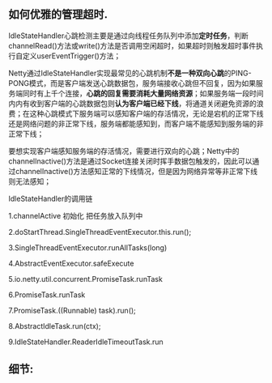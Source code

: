 ## 如何优雅的管理超时.

IdleStateHandler心跳检测主要是通过向线程任务队列中添加**定时任务**，判断channelRead()方法或write()方法是否调用空闲超时，如果超时则触发超时事件执行自定义userEventTrigger()方法；

Netty通过IdleStateHandler实现最常见的心跳机制**不是一种双向心跳**的PING-PONG模式，而是客户端发送心跳数据包，服务端接收心跳但不回复，因为如果服务端同时有上千个连接，**心跳的回复需要消耗大量网络资源**；如果服务端一段时间内内有收到客户端的心跳数据包则**认为客户端已经下线**，将通道关闭避免资源的浪费；在这种心跳模式下服务端可以感知客户端的存活情况，无论是宕机的正常下线还是网络问题的非正常下线，服务端都能感知到，而客户端不能感知到服务端的非正常下线；

要想实现客户端感知服务端的存活情况，需要进行双向的心跳；Netty中的channelInactive()方法是通过Socket连接关闭时挥手数据包触发的，因此可以通过channelInactive()方法感知正常的下线情况，但是因为网络异常等非正常下线则无法感知；

IdleStateHandler的调用链

1.channelActive 初始化 把任务放入队列中

2.doStartThread.SingleThreadEventExecutor.this.run();

3.SingleThreadEventExecutor.runAllTasks(long)

4.AbstractEventExecutor.safeExecute

5.io.netty.util.concurrent.PromiseTask.runTask

6.PromiseTask.runTask

7.PromiseTask.((Runnable) task).run();

8.AbstractIdleTask.run(ctx);

9.IdleStateHandler.ReaderIdleTimeoutTask.run

## 细节:

